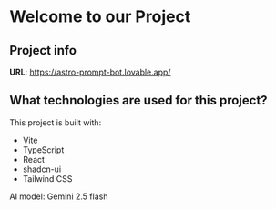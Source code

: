 # Welcome to our Project

## Project info

**URL**: https://astro-prompt-bot.lovable.app/



## What technologies are used for this project?

This project is built with:

- Vite
- TypeScript
- React
- shadcn-ui
- Tailwind CSS

AI model: Gemini 2.5 flash

